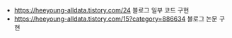 - https://heeyoung-alldata.tistory.com/24 블로그 일부 코드 구현
- https://heeyoung-alldata.tistory.com/15?category=886634  블로그 논문 구현
